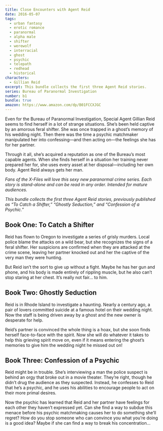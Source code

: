 ```yaml
---
title: Close Encounters with Agent Reid
date: 2016-05-07
tags:
  - urban fantasy
  - erotic romance
  - paranormal
  - alpha male
  - shifter
  - werewolf
  - interracial
  - ghost
  - psychic
  - telepath
  - redhead
  - historical
characters:
  - Gillian Reid
excerpt: This bundle collects the first three Agent Reid stories.
series: Bureau of Paranormal Investigation
number: b1
bundle: true
amazon: https://www.amazon.com/dp/B01FCCXJGC
---
```


Even for the Bureau of Paranormal Investigation, Special Agent Gillian Reid seems to find herself in a lot of strange situations. She’s been held captive by an amorous feral shifter. She was once trapped in a ghost’s memory of his wedding night. Then there was the time a psychic matchmaker manipulated her into confessing—and then acting on—the feelings she has for her partner.

Through it all, she’s acquired a reputation as one of the Bureau’s most capable agents. When she finds herself in a situation her training never prepared her for, she uses every asset at her disposal—including her own body. Agent Reid always gets her man.

_Fans of the X-Files will love this sexy new paranormal crime series. Each story is stand-alone and can be read in any order. Intended for mature audiences._

_This bundle collects the first three Agent Reid stories, previously published as “To Catch a Shifter,” “Ghostly Seduction,” and “Confession of a Psychic.”_

## Book One: To Catch a Shifter

Reid has flown to Oregon to investigate a series of grisly murders. Local police blame the attacks on a wild bear, but she recognizes the signs of a feral shifter. Her suspicions are confirmed when they are attacked at the crime scene, leaving her partner knocked out and her the captive of the very man they were hunting.

But Reid isn’t the sort to give up without a fight. Maybe he has her gun and phone, and his body is made entirely of rippling muscle, but he also can’t stop staring at her chest. It’s really not fair… to him.

## Book Two: Ghostly Seduction

Reid is in Rhode Island to investigate a haunting. Nearly a century ago, a pair of lovers committed suicide at a famous hotel on their wedding night. Now the staff is being driven away by a ghost and the new owner is desperate for help.

Reid’s partner is convinced the whole thing is a hoax, but she soon finds herself face-to-face with the spirit. Now she will do whatever it takes to help this grieving spirit move on, even if it means entering the ghost’s memories to give him the wedding night he missed out on!

## Book Three: Confession of a Psychic

Reid might be in trouble. She’s interviewing a man the police suspect is behind an orgy that broke out in a movie theater. They’re right, though he didn’t drug the audience as they suspected. Instead, he confesses to Reid that he’s a psychic, and he uses his abilities to encourage people to act on their more primal desires.

Now the psychic has learned that Reid and her partner have feelings for each other they haven’t expressed yet. Can she find a way to subdue this menace before his psychic matchmaking causes her to do something she’ll regret? How do you stop someone who can convince you what you’re doing is a good idea? Maybe if she can find a way to break his concentration…
